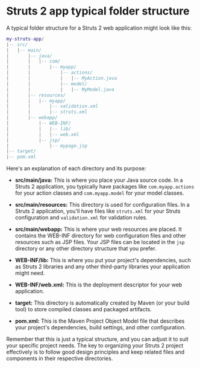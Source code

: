 # Struts 2 app typical folder structure

A typical folder structure for a Struts 2 web application might look like this:

```lua
my-struts-app/
|-- src/
|   |-- main/
|       |-- java/
|       |   |-- com/
|       |       |-- myapp/
|       |           |-- actions/
|       |           |   |-- MyAction.java
|       |           |-- model/
|       |           |   |-- MyModel.java
|       |-- resources/
|       |   |-- myapp/
|       |       |-- validation.xml
|       |       |-- struts.xml
|       |-- webapp/
|           |-- WEB-INF/
|           |   |-- lib/
|           |   |-- web.xml
|           |-- jsp/
|               |-- mypage.jsp
|-- target/
|-- pom.xml
```

Here's an explanation of each directory and its purpose:

- **src/main/java:** This is where you place your Java source code. In a Struts 2 application, you typically have packages like `com.myapp.actions` for your action classes and `com.myapp.model` for your model classes.

- **src/main/resources:** This directory is used for configuration files. In a Struts 2 application, you'll have files like `struts.xml` for your Struts configuration and `validation.xml` for validation rules.

- **src/main/webapp:** This is where your web resources are placed. It contains the WEB-INF directory for web configuration files and other resources such as JSP files. Your JSP files can be located in the `jsp` directory or any other directory structure that you prefer.

- **WEB-INF/lib:** This is where you put your project's dependencies, such as Struts 2 libraries and any other third-party libraries your application might need.

- **WEB-INF/web.xml:** This is the deployment descriptor for your web application.

- **target:** This directory is automatically created by Maven (or your build tool) to store compiled classes and packaged artifacts.

- **pom.xml:** This is the Maven Project Object Model file that describes your project's dependencies, build settings, and other configuration.

Remember that this is just a typical structure, and you can adjust it to suit your specific project needs. The key to organizing your Struts 2 project effectively is to follow good design principles and keep related files and components in their respective directories.
